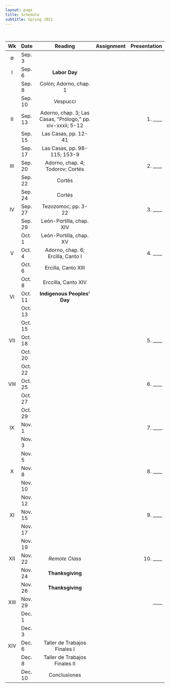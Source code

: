 ```yaml
---
layout: page
title: Schedule
subtitle: Spring 2021
---
```


<br>

| Wk | Date | Reading | Assignment | Presentation|
|:------:|:------|:--------:|:------:|----:|
| ∅   | Sep. 3   |  
|  I  | Sep. 6   | **Labor Day** |
|     | Sep. 8   | Colón; Adorno, chap. 1 
|     | Sep. 10  | Vespucci 
|  II | Sep. 13  | Adorno, chap. 3; Las Casas, "Prólogo," pp. xiv-xxxii; 5-12 | | 1. ____ 
|     | Sep. 15  | Las Casas, pp. 12-41
|     | Sep. 17  | Las Casas, pp. 98-115; 153-9 
| III | Sep. 20  | Adorno, chap. 4; Todorov; Cortés | | 2. ____
|     | Sep. 22  | Cortés
|     | Sep. 24  | Cortés
| IV  | Sep. 27  | Tezozomoc, pp. 3-22  | | 3. ____
|     | Sep. 29  | León-Portilla, chap. XIV |
|     | Oct. 1   | León-Portilla, chap. XV
| V   | Oct. 4   | Adorno, chap. 6; Ercilla, Canto I | | 4. ____
|     | Oct. 6   | Ercilla, Canto XIII
|     | Oct. 8   | Erccilla, Canto XIV 
| VI  | Oct. 11  | **Indigenous Peoples' Day**
|     | Oct. 13  | 
|     | Oct. 15  | 
| VII | Oct. 18  |    | | 5. ____
|     | Oct. 20  | 
|     | Oct. 22  | 
| VIII| Oct. 25  |    | | 6. ____
|     | Oct. 27  | 
|     | Oct. 29  | 
| IX  | Nov. 1   |    | | 7. ____
|     | Nov. 3   | 
|     | Nov. 5   | 
| X   | Nov. 8   |    | | 8. ____
|     | Nov. 10  | 
|     | Nov. 12  | 
| XI  | Nov. 15  |    | | 9. ____
|     | Nov. 17  | 
|     | Nov. 19  | 
| XII | Nov. 22  | *Remote Class*   | | 10. ____
|     | Nov. 24  | **Thanksgiving**
|     | Nov. 26  | **Thanksgiving**
|XIII | Nov. 29  |    | | ____
|     | Dec. 1   | 
|     | Dec. 3   | 
| XIV | Dec. 6   | Taller de Trabajos Finales I
|     | Dec. 8   | Taller de Trabajos Finales II
|     | Dec. 10  | Conclusiones 
